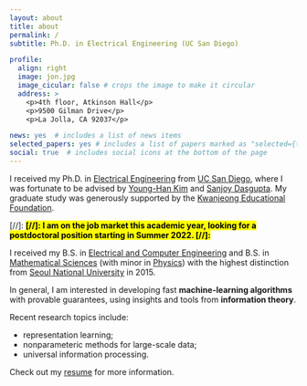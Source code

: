 ```yaml
---
layout: about
title: about
permalink: /
subtitle: Ph.D. in Electrical Engineering (UC San Diego)

profile:
  align: right
  image: jon.jpg
  image_cicular: false # crops the image to make it circular
  address: >
    <p>4th floor, Atkinson Hall</p>
    <p>9500 Gilman Drive</p>
    <p>La Jolla, CA 92037</p>

news: yes  # includes a list of news items
selected_papers: yes # includes a list of papers marked as "selected={true}"
social: true  # includes social icons at the bottom of the page
---
```


I received my Ph.D. in [Electrical Engineering](https://ece.ucsd.edu/) from [UC San Diego](https://ucsd.edu/), 
where I was fortunate to be advised by [Young-Han Kim](https://web.eng.ucsd.edu/~yhk/) and [Sanjoy Dasgupta](https://cseweb.ucsd.edu/~dasgupta/).
My graduate study was generously supported by the [Kwanjeong Educational Foundation](http://www.ikef.or.kr/).

[//]: <span style="font-weight:bold"><mark>
[//]: I am on the job market this academic year, looking for a postdoctoral position starting in Summer 2022.
[//]: </mark></span>

I received my B.S. in [Electrical and Computer Engineering](https://ece.snu.ac.kr/en) and B.S. in [Mathematical Sciences](https://www.math.snu.ac.kr/) (with minor in [Physics](https://physics.snu.ac.kr/en)) with the highest distinction from [Seoul National University](https://en.snu.ac.kr) in 2015.

In general, I am interested in developing fast <b>machine-learning algorithms</b> with provable guarantees, 
using insights and tools from <b>information theory</b>.

Recent research topics include:
- representation learning;
- nonparameteric methods for large-scale data;
- universal information processing.

Check out my [resume](/resume) for more information.

